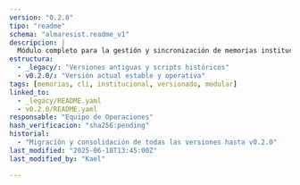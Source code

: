 ```yaml
---
version: "0.2.0"
tipo: "readme"
schema: "almaresist.readme_v1"
descripcion: |
  Módulo completo para la gestión y sincronización de memorias institucionales ALMA_RESIST. Mantiene historial de versiones, trazabilidad de cambios y estructura modular por versión.
estructura:
  - _legacy/: "Versiones antiguas y scripts históricos"
  - v0.2.0/: "Versión actual estable y operativa"
tags: [memorias, cli, institucional, versionado, modular]
linked_to:
  - _legacy/README.yaml
  - v0.2.0/README.yaml
responsable: "Equipo de Operaciones"
hash_verificacion: "sha256:pending"
historial:
  - "Migración y consolidación de todas las versiones hasta v0.2.0"
last_modified: "2025-06-18T13:45:00Z"
last_modified_by: "Kael"

---
```


